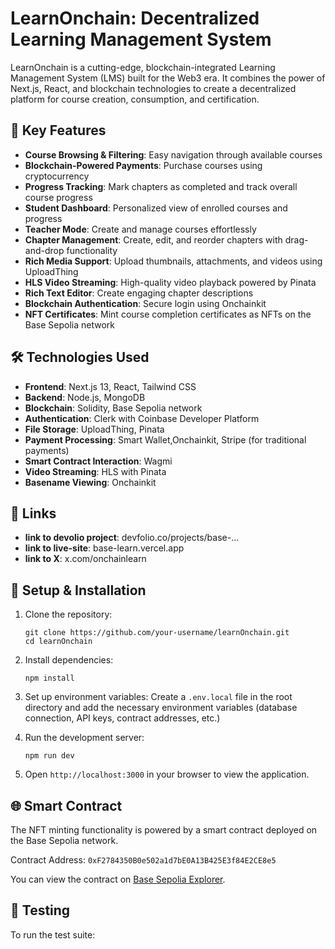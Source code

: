 # LearnOnchain: Decentralized Learning Management System

LearnOnchain is a cutting-edge, blockchain-integrated Learning Management System (LMS) built for the Web3 era. It combines the power of Next.js, React, and blockchain technologies to create a decentralized platform for course creation, consumption, and certification.

## 🚀 Key Features

- **Course Browsing & Filtering**: Easy navigation through available courses
- **Blockchain-Powered Payments**: Purchase courses using cryptocurrency
- **Progress Tracking**: Mark chapters as completed and track overall course progress
- **Student Dashboard**: Personalized view of enrolled courses and progress
- **Teacher Mode**: Create and manage courses effortlessly
- **Chapter Management**: Create, edit, and reorder chapters with drag-and-drop functionality
- **Rich Media Support**: Upload thumbnails, attachments, and videos using UploadThing
- **HLS Video Streaming**: High-quality video playback powered by Pinata
- **Rich Text Editor**: Create engaging chapter descriptions
- **Blockchain Authentication**: Secure login using Onchainkit
- **NFT Certificates**: Mint course completion certificates as NFTs on the Base Sepolia network

## 🛠 Technologies Used

- **Frontend**: Next.js 13, React, Tailwind CSS
- **Backend**: Node.js, MongoDB
- **Blockchain**: Solidity, Base Sepolia network
- **Authentication**: Clerk with Coinbase Developer Platform
- **File Storage**: UploadThing, Pinata
- **Payment Processing**: Smart Wallet,Onchainkit, Stripe (for traditional payments)
- **Smart Contract Interaction**: Wagmi
- **Video Streaming**: HLS with Pinata
- **Basename Viewing**: Onchainkit


## 🔗 Links
- **link to devolio project**: devfolio.co/projects/base-… 
- **link to live-site**: base-learn.vercel.app 
- **link to X**: x.com/onchainlearn  


## 🔧 Setup & Installation

1. Clone the repository:

   ```
   git clone https://github.com/your-username/learnOnchain.git
   cd learnOnchain
   ```

2. Install dependencies:

   ```
   npm install
   ```

3. Set up environment variables:
   Create a `.env.local` file in the root directory and add the necessary environment variables (database connection, API keys, contract addresses, etc.)

4. Run the development server:

   ```
   npm run dev
   ```

5. Open `http://localhost:3000` in your browser to view the application.

## 🌐 Smart Contract

The NFT minting functionality is powered by a smart contract deployed on the Base Sepolia network.

Contract Address: `0xF2784350B0e502a1d7bE0A13B425E3f84E2CE8e5`

You can view the contract on [Base Sepolia Explorer](https://sepolia.basescan.org/address/0xF2784350B0e502a1d7bE0A13B425E3f84E2CE8e5).

## 🧪 Testing

To run the test suite:
